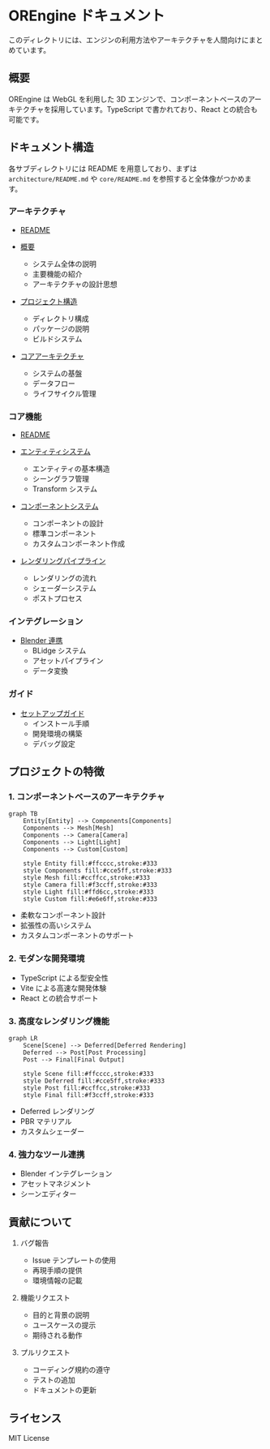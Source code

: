 # OREngine ドキュメント

このディレクトリには、エンジンの利用方法やアーキテクチャを人間向けにまとめています。

## 概要

OREngine は WebGL を利用した 3D エンジンで、コンポーネントベースのアーキテクチャを採用しています。TypeScript で書かれており、React との統合も可能です。

## ドキュメント構造
各サブディレクトリには README を用意しており、まずは `architecture/README.md` や `core/README.md` を参照すると全体像がつかめます。

### アーキテクチャ
- [README](./architecture/README.md)
- [概要](./architecture/overview.md)
  - システム全体の説明
  - 主要機能の紹介
  - アーキテクチャの設計思想

- [プロジェクト構造](./architecture/project-structure.md)

  - ディレクトリ構成
  - パッケージの説明
  - ビルドシステム

- [コアアーキテクチャ](./architecture/core.md)
  - システムの基盤
  - データフロー
  - ライフサイクル管理

### コア機能
- [README](./core/README.md)

- [エンティティシステム](./core/entity.md)

  - エンティティの基本構造
  - シーングラフ管理
  - Transform システム

- [コンポーネントシステム](./core/components.md)

  - コンポーネントの設計
  - 標準コンポーネント
  - カスタムコンポーネント作成

- [レンダリングパイプライン](./core/render-pipeline.md)
  - レンダリングの流れ
  - シェーダーシステム
  - ポストプロセス

### インテグレーション

- [Blender 連携](./integration/blender.md)
  - BLidge システム
  - アセットパイプライン
  - データ変換

### ガイド

- [セットアップガイド](./guides/setup.md)
  - インストール手順
  - 開発環境の構築
  - デバッグ設定

## プロジェクトの特徴

### 1. コンポーネントベースのアーキテクチャ

```mermaid
graph TB
    Entity[Entity] --> Components[Components]
    Components --> Mesh[Mesh]
    Components --> Camera[Camera]
    Components --> Light[Light]
    Components --> Custom[Custom]

    style Entity fill:#ffcccc,stroke:#333
    style Components fill:#cce5ff,stroke:#333
    style Mesh fill:#ccffcc,stroke:#333
    style Camera fill:#f3ccff,stroke:#333
    style Light fill:#ffd6cc,stroke:#333
    style Custom fill:#e6e6ff,stroke:#333
```

- 柔軟なコンポーネント設計
- 拡張性の高いシステム
- カスタムコンポーネントのサポート

### 2. モダンな開発環境

- TypeScript による型安全性
- Vite による高速な開発体験
- React との統合サポート

### 3. 高度なレンダリング機能

```mermaid
graph LR
    Scene[Scene] --> Deferred[Deferred Rendering]
    Deferred --> Post[Post Processing]
    Post --> Final[Final Output]

    style Scene fill:#ffcccc,stroke:#333
    style Deferred fill:#cce5ff,stroke:#333
    style Post fill:#ccffcc,stroke:#333
    style Final fill:#f3ccff,stroke:#333
```

- Deferred レンダリング
- PBR マテリアル
- カスタムシェーダー

### 4. 強力なツール連携

- Blender インテグレーション
- アセットマネジメント
- シーンエディター

## 貢献について

1. バグ報告

   - Issue テンプレートの使用
   - 再現手順の提供
   - 環境情報の記載

2. 機能リクエスト

   - 目的と背景の説明
   - ユースケースの提示
   - 期待される動作

3. プルリクエスト
   - コーディング規約の遵守
   - テストの追加
   - ドキュメントの更新

## ライセンス

MIT License
